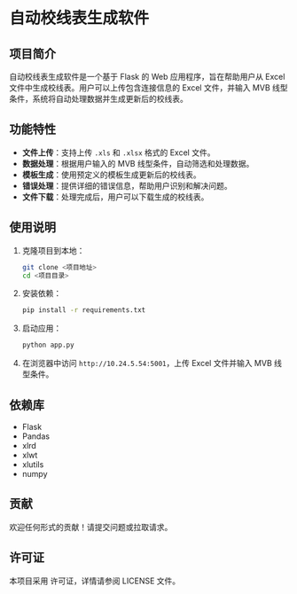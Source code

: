 # 自动校线表生成软件

## 项目简介

自动校线表生成软件是一个基于 Flask 的 Web 应用程序，旨在帮助用户从 Excel 文件中生成校线表。用户可以上传包含连接信息的 Excel 文件，并输入 MVB 线型条件，系统将自动处理数据并生成更新后的校线表。

## 功能特性

- **文件上传**：支持上传 `.xls` 和 `.xlsx` 格式的 Excel 文件。
- **数据处理**：根据用户输入的 MVB 线型条件，自动筛选和处理数据。
- **模板生成**：使用预定义的模板生成更新后的校线表。
- **错误处理**：提供详细的错误信息，帮助用户识别和解决问题。
- **文件下载**：处理完成后，用户可以下载生成的校线表。

## 使用说明

1. 克隆项目到本地：
   ```bash
   git clone <项目地址>
   cd <项目目录>
   ```

2. 安装依赖：
   ```bash
   pip install -r requirements.txt
   ```

3. 启动应用：
   ```bash
   python app.py
   ```

4. 在浏览器中访问 `http://10.24.5.54:5001`，上传 Excel 文件并输入 MVB 线型条件。

## 依赖库

- Flask
- Pandas
- xlrd
- xlwt
- xlutils
- numpy

## 贡献

欢迎任何形式的贡献！请提交问题或拉取请求。

## 许可证

本项目采用  许可证，详情请参阅 LICENSE 文件。
